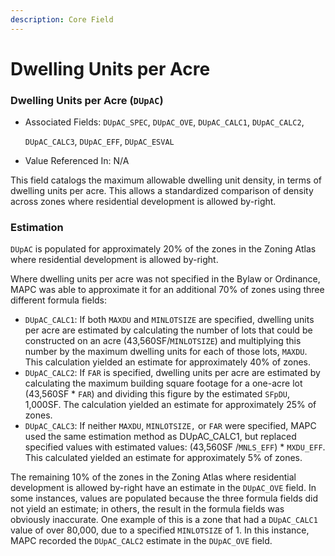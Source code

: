 ```yaml
---
description: Core Field
---
```


# Dwelling Units per Acre

### Dwelling Units per Acre \(`DUpAC`\) 

* Associated Fields: `DUpAC_SPEC`, `DUpAC_OVE`, `DUpAC_CALC1`, `DUpAC_CALC2`, 

  `DUpAC_CALC3`, `DUpAC_EFF`, `DUpAC_ESVAL` 

* Value Referenced In: N/A 

This field catalogs the maximum allowable dwelling unit density, in terms of dwelling units per acre. This allows a standardized comparison of density across zones where residential development is allowed by-right.

### Estimation

`DUpAC` is populated for approximately 20% of the zones in the Zoning Atlas where residential development is allowed by-right. 

Where dwelling units per acre was not specified in the Bylaw or Ordinance, MAPC was able to approximate it for an additional 70% of zones using three different formula fields:

* `DUpAC_CALC1`: If both `MAXDU` and `MINLOTSIZE` are specified, dwelling units per acre are estimated by calculating the number of lots that could be constructed on an acre \(43,560SF/`MINLOTSIZE`\) and multiplying this number by the maximum dwelling units for each of those lots, `MAXDU`. This calculation yielded an estimate for approximately 40% of zones.
* `DUpAC_CALC2`: If `FAR` is specified, dwelling units per acre are estimated by calculating the maximum building square footage for a one-acre lot \(43,560SF \* `FAR`\) and dividing this figure by the estimated `SFpDU`, 1,000SF.  The calculation yielded an estimate for approximately 25% of zones.
* `DUpAC_CALC3`: If neither `MAXDU`, `MINLOTSIZE,` or `FAR` were specified, MAPC used the same estimation method as DUpAC\_CALC1, but replaced specified values with estimated values: \(43,560SF /`MNLS_EFF`\) \* `MXDU_EFF`. This calculated yielded an estimate for approximately 5% of zones.

The remaining 10% of the zones in the Zoning Atlas where residential development is allowed by-right have an estimate in the `DUpAC_OVE` field. In some instances, values are populated because the three formula fields did not yield an estimate; in others, the result in the formula fields was obviously inaccurate. One example of this is a zone that had a `DUpAC_CALC1` value of over 80,000, due to a specified `MINLOTSIZE` of 1.  In this instance, MAPC recorded the `DUpAC_CALC2` estimate in the `DUpAC_OVE` field. 

